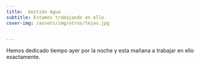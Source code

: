 ```yaml
---
title:  Gestión Agua
subtitle: Estamos trabajando en ello.
cover-img: /assets/img/otros/tejas.jpg


---
```


Hemos dedicado tiempo ayer por la noche y esta mañana a trabajar en ello exactamente.





